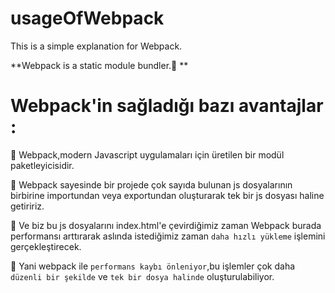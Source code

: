 # usageOfWebpack

This is a simple explanation for Webpack.

**Webpack is a static module bundler.🚀 **

# Webpack'in sağladığı bazı avantajlar :

🎯 Webpack,modern Javascript uygulamaları için üretilen bir modül paketleyicisidir.

🎯 Webpack sayesinde bir projede çok sayıda bulunan js dosyalarının birbirine importundan veya exportundan oluşturarak tek bir js dosyası haline getiririz.

🎯 Ve biz bu js dosyalarını index.html'e çevirdiğimiz zaman Webpack burada performansı arttırarak aslında istediğimiz zaman ```daha hızlı yükleme``` işlemini gerçekleştirecek.

🎯 Yani webpack ile ```performans kaybı önleniyor```,bu işlemler çok daha ```düzenli bir şekilde``` ve ```tek bir dosya halinde``` oluşturulabiliyor.


